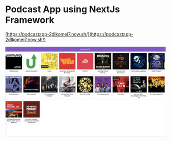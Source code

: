 # Podcast App using NextJs Framework

[https://podcastapp-2dlkomei7.now.sh/](https://podcastapp-2dlkomei7.now.sh/)

![Home](./static/podcastapp.jpg)
